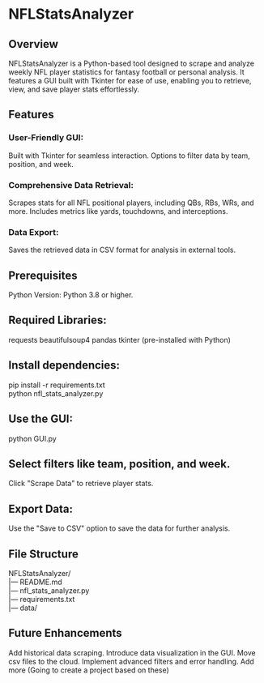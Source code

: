 # NFLStatsAnalyzer
## Overview
NFLStatsAnalyzer is a Python-based tool designed to scrape and analyze weekly NFL player statistics for fantasy football or personal analysis. It features a GUI built with Tkinter for ease of use, enabling you to retrieve, view, and save player stats effortlessly.

## Features
### User-Friendly GUI:
Built with Tkinter for seamless interaction.
Options to filter data by team, position, and week.

### Comprehensive Data Retrieval:
Scrapes stats for all NFL positional players, including QBs, RBs, WRs, and more.
Includes metrics like yards, touchdowns, and interceptions.

### Data Export:
Saves the retrieved data in CSV format for analysis in external tools.

## Prerequisites
Python Version: Python 3.8 or higher.

## Required Libraries:
requests
beautifulsoup4
pandas
tkinter (pre-installed with Python)

## Install dependencies:
pip install -r requirements.txt  
python nfl_stats_analyzer.py  

## Use the GUI:
python GUI.py

## Select filters like team, position, and week.
Click "Scrape Data" to retrieve player stats.

## Export Data:
Use the "Save to CSV" option to save the data for further analysis.

## File Structure
NFLStatsAnalyzer/  
|— README.md  
|— nfl_stats_analyzer.py  
|— requirements.txt  
|— data/  

## Future Enhancements
Add historical data scraping.
Introduce data visualization in the GUI.
Move csv files to the cloud.
Implement advanced filters and error handling.
Add more (Going to create a project based on these)
